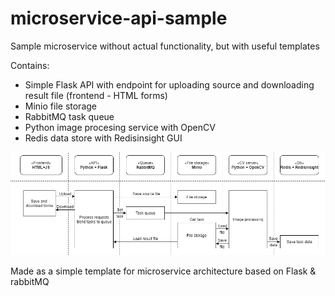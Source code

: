 # microservice-api-sample
Sample microservice without actual functionality, but with useful templates

Contains: 
- Simple Flask API with endpoint for uploading source and downloading result file (frontend - HTML forms)
- Minio file storage
- RabbitMQ task queue
- Python image procesing service with OpenCV
- Redis data store with Redisinsight GUI

![UML connection diagram](https://github.com/Lqueed/microservice-api-sample/blob/main/data/uml_connection_diagram.png?raw=true)

Made as a simple template for microservice architecture based on Flask & rabbitMQ
